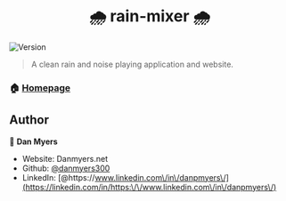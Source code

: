 <h1 align="center"> 🌧️ rain-mixer 🌧️ </h1>
<p>
  <img alt="Version" src="https://img.shields.io/badge/version-0.0.1-blue.svg?cacheSeconds=2592000" />
</p>

> A clean rain and noise playing application and website.

### 🏠 [Homepage](https://rain.danmyers.net)

## Author

👤 **Dan Myers**

* Website: Danmyers.net
* Github: [@danmyers300](https://github.com/danmyers300)
* LinkedIn: [@https:\/\/www.linkedin.com\/in\/danpmyers\/](https://linkedin.com/in/https:\/\/www.linkedin.com\/in\/danpmyers\/)


